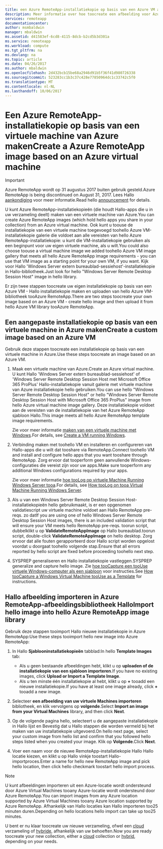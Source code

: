 ```yaml
---
title: een Azure RemoteApp-installatiekopie op basis van een Azure VM aaaCreate | Microsoft Docs
description: Meer informatie over hoe toocreate een afbeelding voor Azure RemoteApp door te beginnen met een virtuele machine van Azure.
services: remoteapp
documentationcenter: 
author: msmbaldwin
manager: mbaldwin
ms.assetid: d41583ef-6cd8-4115-8dcb-b2cd5b3d301a
ms.service: remoteapp
ms.workload: compute
ms.tgt_pltfrm: na
ms.devlang: na
ms.topic: article
ms.date: 04/26/2017
ms.author: mbaldwin
ms.openlocfilehash: 2d432bcb15be68a2946d91b5f36f41d980726338
ms.sourcegitcommit: 523283cc1b3c37c428e77850964dc1c33742c5f0
ms.translationtype: MT
ms.contentlocale: nl-NL
ms.lasthandoff: 10/06/2017
---
```

# <a name="create-a-azure-remoteapp-image-based-on-an-azure-virtual-machine"></a><span data-ttu-id="dd2ff-103">Een Azure RemoteApp-installatiekopie op basis van een virtuele machine van Azure maken</span><span class="sxs-lookup"><span data-stu-id="dd2ff-103">Create a Azure RemoteApp image based on an Azure virtual machine</span></span>
> [!IMPORTANT]
> <span data-ttu-id="dd2ff-104">Azure RemoteApp wordt op 31 augustus 2017 buiten gebruik gesteld.</span><span class="sxs-lookup"><span data-stu-id="dd2ff-104">Azure RemoteApp is being discontinued on August 31, 2017.</span></span> <span data-ttu-id="dd2ff-105">Lees Hallo [aankondiging](https://go.microsoft.com/fwlink/?linkid=821148) voor meer informatie.</span><span class="sxs-lookup"><span data-stu-id="dd2ff-105">Read hello [announcement](https://go.microsoft.com/fwlink/?linkid=821148) for details.</span></span>
> 
> 

<span data-ttu-id="dd2ff-106">U kunt Azure RemoteApp-installatiekopieën (die houdt Hallo-apps die u in uw verzameling deelt) maken van een virtuele machine van Azure.</span><span class="sxs-lookup"><span data-stu-id="dd2ff-106">You can create Azure RemoteApp images (which hold hello apps you share in your collection) from an Azure virtual machine.</span></span> <span data-ttu-id="dd2ff-107">Ook kunt u toouse de installatiekopie van een virtuele machine toegevoegd toohello Azure VM-installatiekopie galerie die voldoet aan alle vereisten van hello Azure RemoteApp-installatiekopie: u kunt die VM-installatiekopie gebruiken als een beginpunt voor uw eigen virtuele machine, als u wilt.</span><span class="sxs-lookup"><span data-stu-id="dd2ff-107">You could also choose toouse a virtual machine image we added toohello Azure VM image gallery that meets all hello Azure RemoteApp image requirements - you can use that VM image as a starting point for your own VM, if you want.</span></span> <span data-ttu-id="dd2ff-108">Kijk voor Hallo 'Windows Server extern bureaublad-sessiehost'-installatiekopie in Hallo-bibliotheek.</span><span class="sxs-lookup"><span data-stu-id="dd2ff-108">Just look for hello "Windows Server Remote Desktop Session Host" image in hello library.</span></span>

<span data-ttu-id="dd2ff-109">Er zijn twee stappen toocreate uw eigen installatiekopie op basis van een Azure VM - Hallo installatiekopie maken en uploaden van hello Azure VM-bibliotheek tooAzure RemoteApp.</span><span class="sxs-lookup"><span data-stu-id="dd2ff-109">There are two steps toocreate your own image based on an Azure VM - create hello image and then upload it from hello Azure VM library tooAzure RemoteApp.</span></span>

## <a name="create-a-custom-image-based-on-an-azure-vm"></a><span data-ttu-id="dd2ff-110">Een aangepaste installatiekopie op basis van een virtuele machine in Azure maken</span><span class="sxs-lookup"><span data-stu-id="dd2ff-110">Create a custom image based on an Azure VM</span></span>
<span data-ttu-id="dd2ff-111">Gebruik deze stappen toocreate een installatiekopie op basis van een virtuele machine in Azure.</span><span class="sxs-lookup"><span data-stu-id="dd2ff-111">Use these steps toocreate an image based on an Azure VM.</span></span>

1. <span data-ttu-id="dd2ff-112">Maak een virtuele machine van Azure.</span><span class="sxs-lookup"><span data-stu-id="dd2ff-112">Create an Azure virtual machine.</span></span> <span data-ttu-id="dd2ff-113">U kunt Hallo 'Windows Server extern bureaublad-sessiehost' of 'Windows Server Remote Desktop Session Host met Microsoft Office 365 ProPlus' Hallo-installatiekopie vanuit galerie met virtuele machine van Azure installatiekopie hello gebruiken.</span><span class="sxs-lookup"><span data-stu-id="dd2ff-113">You can use hello "Windows Server Remote Desktop Session Host" or hello "Windows Server Remote Desktop Session Host with Microsoft Office 365 ProPlus" image from hello Azure virtual machine image gallery.</span></span> <span data-ttu-id="dd2ff-114">Deze installatiekopie voldoet aan de vereisten van de installatiekopie van het Azure RemoteApp sjabloon Hallo.</span><span class="sxs-lookup"><span data-stu-id="dd2ff-114">This image meets all hello Azure RemoteApp template image requirements.</span></span>
   
    <span data-ttu-id="dd2ff-115">Zie voor meer informatie [maken van een virtuele machine met Windows](../virtual-machines/virtual-machines-windows-hero-tutorial.md?toc=%2fazure%2fvirtual-machines%2fwindows%2ftoc.json).</span><span class="sxs-lookup"><span data-stu-id="dd2ff-115">For details, see [Create a VM running Windows](../virtual-machines/virtual-machines-windows-hero-tutorial.md?toc=%2fazure%2fvirtual-machines%2fwindows%2ftoc.json).</span></span>
2. <span data-ttu-id="dd2ff-116">Verbinding maken met toohello VM en installeren en configureren van Hallo-apps die u wilt dat tooshare via RemoteApp.</span><span class="sxs-lookup"><span data-stu-id="dd2ff-116">Connect toohello VM and install and configure hello apps that you want tooshare through RemoteApp.</span></span> <span data-ttu-id="dd2ff-117">Zorg ervoor dat tooperform geen aanvullende Windows-configuraties die vereist zijn voor uw apps.</span><span class="sxs-lookup"><span data-stu-id="dd2ff-117">Make sure tooperform any additional Windows configurations required by your apps.</span></span>
   
    <span data-ttu-id="dd2ff-118">Zie voor meer informatie [hoe tooLog op virtuele Machine Running Windows Server tooa](../virtual-machines/windows/classic/connect-logon.md?toc=%2fazure%2fvirtual-machines%2fwindows%2fclassic%2ftoc.json).</span><span class="sxs-lookup"><span data-stu-id="dd2ff-118">For details, see [How tooLog on tooa Virtual Machine Running Windows Server](../virtual-machines/windows/classic/connect-logon.md?toc=%2fazure%2fvirtual-machines%2fwindows%2fclassic%2ftoc.json).</span></span>
3. <span data-ttu-id="dd2ff-119">Als u van een Windows Server Remote Desktop Session Host-installatiekopieën hello gebruikmaakt, is er een opgenomen validatiescript uw virtuele machine voldoet aan Hallo RemoteApp pre-reqs. zo dat</span><span class="sxs-lookup"><span data-stu-id="dd2ff-119">If you are using one of hello Windows Server Remote Desktop Session Host images, there is an included validation script that will ensure your VM meets hello RemoteApp pre-reqs.</span></span> <span data-ttu-id="dd2ff-120">toorun script, dubbelklikt u op **ValidateRemoteAppImage** op Hallo bureaublad.</span><span class="sxs-lookup"><span data-stu-id="dd2ff-120">toorun script, double-click **ValidateRemoteAppImage** on hello desktop.</span></span> <span data-ttu-id="dd2ff-121">Zorg ervoor dat alle fouten gerapporteerd door Hallo script worden opgelost voordat u doorgaat toohello volgende stap.</span><span class="sxs-lookup"><span data-stu-id="dd2ff-121">Ensure that all errors reported by hello script are fixed before proceeding toohello next step.</span></span>
4. <span data-ttu-id="dd2ff-122">SYSPREP generaliseren en Hallo installatiekopie vastleggen.</span><span class="sxs-lookup"><span data-stu-id="dd2ff-122">SYSPREP generalize and capture hello image.</span></span> <span data-ttu-id="dd2ff-123">Zie [hoe tooCapture een tooUse virtuele Windows-computer als een sjabloon](../virtual-machines/windows/classic/capture-image.md?toc=%2fazure%2fvirtual-machines%2fwindows%2fclassic%2ftoc.json) voor instructies.</span><span class="sxs-lookup"><span data-stu-id="dd2ff-123">See [How tooCapture a Windows Virtual Machine tooUse as a Template](../virtual-machines/windows/classic/capture-image.md?toc=%2fazure%2fvirtual-machines%2fwindows%2fclassic%2ftoc.json) for instructions.</span></span>

## <a name="import-hello-image-into-hello-azure-remoteapp-image-library"></a><span data-ttu-id="dd2ff-124">Hallo afbeelding importeren in Azure RemoteApp-afbeeldingsbibliotheek Hallo</span><span class="sxs-lookup"><span data-stu-id="dd2ff-124">Import hello image into hello Azure RemoteApp image library</span></span>
<span data-ttu-id="dd2ff-125">Gebruik deze stappen tooimport Hallo nieuwe installatiekopie in Azure RemoteApp:</span><span class="sxs-lookup"><span data-stu-id="dd2ff-125">Use these steps tooimport hello new image into Azure RemoteApp:</span></span>

1. <span data-ttu-id="dd2ff-126">In Hallo **Sjablooninstallatiekopieën** tabblad:</span><span class="sxs-lookup"><span data-stu-id="dd2ff-126">In hello **Template Images** tab:</span></span>
   
   * <span data-ttu-id="dd2ff-127">Als u geen bestaande afbeeldingen hebt, klikt u op **uploaden of de installatiekopie van een sjabloon importeren**.</span><span class="sxs-lookup"><span data-stu-id="dd2ff-127">If you have no existing images, click **Upload or Import a Template Image**.</span></span>
   * <span data-ttu-id="dd2ff-128">Als u ten minste één installatiekopie al hebt, klikt u op  **+**  tooadd een nieuwe installatiekopie.</span><span class="sxs-lookup"><span data-stu-id="dd2ff-128">If you have at least one image already, click **+** tooadd a new image.</span></span>
2. <span data-ttu-id="dd2ff-129">Selecteer **een afbeelding van uw virtuele Machines importeren** bibliotheek, en klik vervolgens op **volgende**.</span><span class="sxs-lookup"><span data-stu-id="dd2ff-129">Select **Import an image from your Virtual Machines** library, and then click **Next**.</span></span>
3. <span data-ttu-id="dd2ff-130">Op de volgende pagina hello, selecteert u de aangepaste installatiekopie in Hallo lijst en Bevestig dat u Hallo stappen die worden vermeld bij het maken van uw installatiekopie uitgevoerd.</span><span class="sxs-lookup"><span data-stu-id="dd2ff-130">On hello next page, select your custom image from hello list and confirm that you followed hello steps listed when you created your image.</span></span> <span data-ttu-id="dd2ff-131">Klik op **Volgende**.</span><span class="sxs-lookup"><span data-stu-id="dd2ff-131">Click **Next**.</span></span>
4. <span data-ttu-id="dd2ff-132">Voer een naam voor de nieuwe RemoteApp-installatiekopie Hallo Hallo locatie kiezen, en klikt u op Hallo vinkje toostart Hallo-importproces.</span><span class="sxs-lookup"><span data-stu-id="dd2ff-132">Enter a name for hello new RemoteApp image and pick hello location, then click hello checkmark toostart hello import process.</span></span>

> [!NOTE]
> <span data-ttu-id="dd2ff-133">U kunt afbeeldingen importeren uit een Azure-locatie wordt ondersteund door Azure Virtual Machines tooany Azure-locatie wordt ondersteund door Azure RemoteApp.</span><span class="sxs-lookup"><span data-stu-id="dd2ff-133">You can import images from any Azure location supported by Azure Virtual Machines tooany Azure location supported by Azure RemoteApp.</span></span> <span data-ttu-id="dd2ff-134">Afhankelijk van Hallo locaties kan Hallo importeren too25 minuten duren.</span><span class="sxs-lookup"><span data-stu-id="dd2ff-134">Depending on hello locations hello import can take up too25 minutes.</span></span>
> 
> 

<span data-ttu-id="dd2ff-135">U bent er nu klaar toocreate uw nieuwe verzameling, ofwel een [cloud](remoteapp-create-cloud-deployment.md) verzameling of [hybride](remoteapp-create-hybrid-deployment.md), afhankelijk van uw behoeften.</span><span class="sxs-lookup"><span data-stu-id="dd2ff-135">Now you are ready toocreate your new collection, either a [cloud](remoteapp-create-cloud-deployment.md) collection or [hybrid](remoteapp-create-hybrid-deployment.md), depending on your needs.</span></span>

